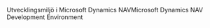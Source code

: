 <span data-ttu-id="12320-101">Utvecklingsmiljö i Microsoft Dynamics NAV</span><span class="sxs-lookup"><span data-stu-id="12320-101">Microsoft Dynamics NAV Development Environment</span></span>